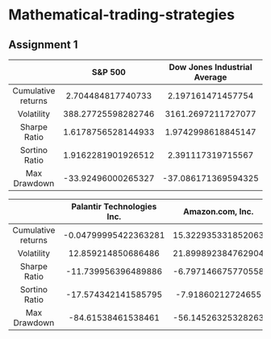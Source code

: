 # Mathematical-trading-strategies
## Assignment 1
|       |S&P 500|Dow Jones Industrial Average|NASDAQ Composite|NYSE COMPOSITE (DJ)|NYSE AMEX COMPOSITE INDEX|
|:-------:|:-----:|:------:|:------:|:-----:|:-----:|
|Cumulative returns|2.704484817740733|2.197161471457754|4.389276735458964|1.1325820826174178|1.1990302334650391|
|Volatility|388.27725598282746|3161.2697211727077|1383.394901737888|1714.7856641897038|499.4971600797922|
|Sharpe Ratio|1.6178756528144933|1.9742998618845147|1.00489035442846|0.5138787742639299|1.022431488665755|
|Sortino Ratio|1.9162281901926512|2.391117319715567|1.1344635109621997|0.6009004076563742|1.267018473376621|
|Max Drawdown|-33.92496000265327|-37.086171369594325|-36.395279909120205|-38.11424952096922|-53.51163257586528|  


|       |Palantir Technologies Inc.|Amazon.com, Inc.|Teva Pharmaceutical Industries Limited|Advanced Micro Devices, Inc.|Bank of America Corporation|
|:-------:|:-----:|:------:|:------:|:-----:|:-----:|
|Cumulative returns|-0.04799995422363281|15.322935331852063|-0.8586690033191208|8.948927671644574|0.8143044641595545|
|Volatility|12.859214850686486|21.899892384762904|52.261660576377736|21.261573559206834|13.0310137966951|
|Sharpe Ratio|-11.739956396489886|-6.797146675770558|-93.1565000864379|-5.39807432410215|-252.96631284597694|
|Sortino Ratio|-17.574342141585795|-7.91860212724655|-96.17771054961462|-6.213485042832102|-272.7986722960393|
|Max Drawdown|-84.61538461538461|-56.14526325328263|-91.44444465637207|-84.05511782383532|-74.38398414589847|

